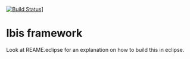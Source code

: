 [![Build Status](https://travis-ci.org/ibissource/iaf.png)](https://travis-ci.org/ibissource/iaf)]


Ibis framework
==============

Look at REAME.eclipse for an explanation on how to build this in eclipse.
